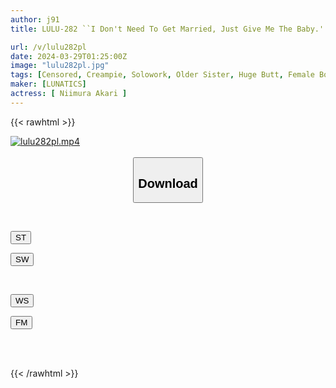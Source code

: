 ```yaml
---
author: j91
title: LULU-282 ``I Don't Need To Get Married, Just Give Me The Baby.'' My Boss, An Older Sex Friend With Big Breasts Who Accepts My Fetishes That She Can't, Asks For Sperm For Pregnancy, And I Irresponsibly Cum Inside Her Over And Over Again Until I Get Pregnant. Akari Niimura

url: /v/lulu282pl
date: 2024-03-29T01:25:00Z
image: "lulu282pl.jpg"
tags: [Censored, Creampie, Solowork, Older Sister, Huge Butt, Female Boss	]
maker: [LUNATICS]
actress: [ Niimura Akari ]
---
```



{{< rawhtml >}}

<div class="video" data-videoid="lQZ3XW01WoF7yyM">
    <a href="javascript:;">
        <img src="/v/lulu282pl/lulu282pl.jpg" width="WIDTH" height="HEIGHT" alt="lulu282pl.mp4" loading="lazy">
    </a>
</div>

<script type="text/javascript" src="https://j91.asia/asset/on-demand-st.js"></script>

<br>
  <link rel="stylesheet" href="https://j91.asia/asset/bs5.css">
  
  <center>
  <button class="btn btn-primary" type="button" data-bs-toggle="collapse" data-bs-target=".multi-collapse" aria-expanded="false" aria-controls="multiCollapseExample1 multiCollapseExample2"><h2>Download</h2></button></center>
</p>
<div class="row">
  <div class="col">
    <div class="collapse multi-collapse" id="multiCollapseExample1">
      <div class="card card-body">
	      	      <br>
<div class="buttons">  
<p><a href="https://streamtape.to/v/lQZ3XW01WoF7yyM" target="_blank"><button class="btn-hover color-3"><i class="fa fa-download"></i> ST</button></a></p>
<p><a href="https://asnwish.com/hdxp5ui8iges" target="_blank"><button class="btn-hover color-2"><i class="fa fa-download"></i> SW</button></a></p></div>
    </div>
  </div>
</div>
  <div class="col">
    <div class="collapse multi-collapse" id="multiCollapseExample2">
      <div class="card card-body">
	      <br>
<div class="buttons">
<p><a href="https://wolfstream.tv/mja1f5rq0ijl"><button class="btn-hover color-9"><i class="fa fa-download"></i> WS</button></a></p>
<p><a href="https://filemoon.sx/d/hy6ymmuc2bzi"><button class="btn-hover color-8"><i class="fa fa-download"></i> FM</button></a></p></div>
<br><br>
      </div>
    </div>
  </div>
</div>

{{< /rawhtml >}}